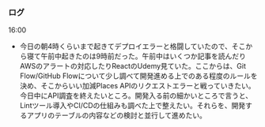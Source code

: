 ### ログ
16:00  
- 今日の朝4時くらいまで起きてデプロイエラーと格闘していたので、そこから寝て午前中起きたのは9時前だった。午前中はいくつか記事を読んだりAWSのアラートの対応したりReactのUdemy見ていた。ここからは、Git Flow/GitHub Flowについて少し調べて開発進める上でのある程度のルールを決め、そこからいい加減Places APIのリクエストエラーと戦っていきたい。今日中にAPI調査を終えたいところ。開発入る前の細かいところで言うと、Lintツール導入やCI/CDの仕組みも調べた上で整えたい。それらを、開発するアプリのテーブルの内容などの検討と並行して進めたい。  
